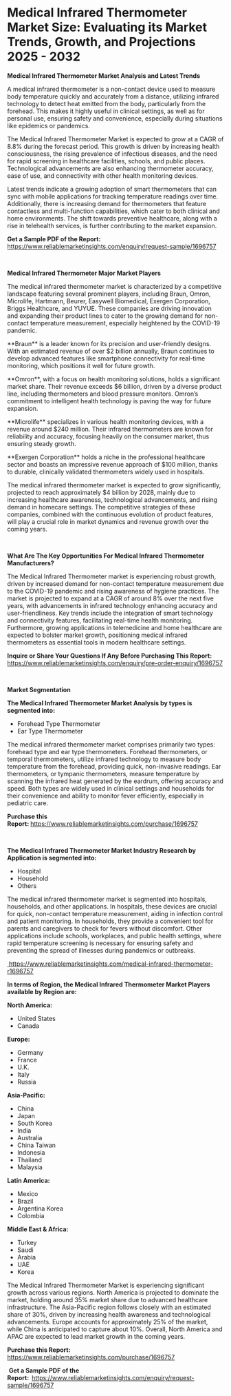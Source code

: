 <p><h1>Medical Infrared Thermometer Market Size: Evaluating its Market Trends, Growth, and Projections 2025 - 2032</h1></p><p><strong>Medical Infrared Thermometer Market Analysis and Latest Trends</strong></p>
<p><p>A medical infrared thermometer is a non-contact device used to measure body temperature quickly and accurately from a distance, utilizing infrared technology to detect heat emitted from the body, particularly from the forehead. This makes it highly useful in clinical settings, as well as for personal use, ensuring safety and convenience, especially during situations like epidemics or pandemics.</p><p>The Medical Infrared Thermometer Market is expected to grow at a CAGR of 8.8% during the forecast period. This growth is driven by increasing health consciousness, the rising prevalence of infectious diseases, and the need for rapid screening in healthcare facilities, schools, and public places. Technological advancements are also enhancing thermometer accuracy, ease of use, and connectivity with other health monitoring devices.</p><p>Latest trends indicate a growing adoption of smart thermometers that can sync with mobile applications for tracking temperature readings over time. Additionally, there is increasing demand for thermometers that feature contactless and multi-function capabilities, which cater to both clinical and home environments. The shift towards preventive healthcare, along with a rise in telehealth services, is further contributing to the market expansion.</p></p>
<p><strong>Get a Sample PDF of the Report:&nbsp;</strong> <a href="https://www.reliablemarketinsights.com/enquiry/request-sample/1696757?utm_campaign=3008&utm_medium=2&utm_source=Github&utm_content=ia&utm_term=13042025&utm_id=medical-infrared-thermometer">https://www.reliablemarketinsights.com/enquiry/request-sample/1696757</a></p>
<p>&nbsp;</p>
<p><strong>Medical Infrared Thermometer Major Market Players</strong></p>
<p><p>The medical infrared thermometer market is characterized by a competitive landscape featuring several prominent players, including Braun, Omron, Microlife, Hartmann, Beurer, Easywell Biomedical, Exergen Corporation, Briggs Healthcare, and YUYUE. These companies are driving innovation and expanding their product lines to cater to the growing demand for non-contact temperature measurement, especially heightened by the COVID-19 pandemic.</p><p>**Braun** is a leader known for its precision and user-friendly designs. With an estimated revenue of over $2 billion annually, Braun continues to develop advanced features like smartphone connectivity for real-time monitoring, which positions it well for future growth.</p><p>**Omron**, with a focus on health monitoring solutions, holds a significant market share. Their revenue exceeds $6 billion, driven by a diverse product line, including thermometers and blood pressure monitors. Omron’s commitment to intelligent health technology is paving the way for future expansion.</p><p>**Microlife** specializes in various health monitoring devices, with a revenue around $240 million. Their infrared thermometers are known for reliability and accuracy, focusing heavily on the consumer market, thus ensuring steady growth.</p><p>**Exergen Corporation** holds a niche in the professional healthcare sector and boasts an impressive revenue approach of $100 million, thanks to durable, clinically validated thermometers widely used in hospitals.</p><p>The medical infrared thermometer market is expected to grow significantly, projected to reach approximately $4 billion by 2028, mainly due to increasing healthcare awareness, technological advancements, and rising demand in homecare settings. The competitive strategies of these companies, combined with the continuous evolution of product features, will play a crucial role in market dynamics and revenue growth over the coming years.</p></p>
<p>&nbsp;</p>
<p><strong>What Are The Key Opportunities For Medical Infrared Thermometer Manufacturers?</strong></p>
<p><p>The Medical Infrared Thermometer market is experiencing robust growth, driven by increased demand for non-contact temperature measurement due to the COVID-19 pandemic and rising awareness of hygiene practices. The market is projected to expand at a CAGR of around 8% over the next five years, with advancements in infrared technology enhancing accuracy and user-friendliness. Key trends include the integration of smart technology and connectivity features, facilitating real-time health monitoring. Furthermore, growing applications in telemedicine and home healthcare are expected to bolster market growth, positioning medical infrared thermometers as essential tools in modern healthcare settings.</p></p>
<p><strong>Inquire or Share Your Questions If Any Before Purchasing This Report:</strong> <a href="https://www.reliablemarketinsights.com/enquiry/pre-order-enquiry/1696757?utm_campaign=3008&utm_medium=2&utm_source=Github&utm_content=ia&utm_term=13042025&utm_id=medical-infrared-thermometer">https://www.reliablemarketinsights.com/enquiry/pre-order-enquiry/1696757</a></p>
<p>&nbsp;</p>
<p><strong>Market Segmentation</strong></p>
<p><strong>The Medical Infrared Thermometer Market Analysis by types is segmented into:</strong></p>
<p><ul><li>Forehead Type Thermometer</li><li>Ear Type Thermometer</li></ul></p>
<p><p>The medical infrared thermometer market comprises primarily two types: forehead type and ear type thermometers. Forehead thermometers, or temporal thermometers, utilize infrared technology to measure body temperature from the forehead, providing quick, non-invasive readings. Ear thermometers, or tympanic thermometers, measure temperature by scanning the infrared heat generated by the eardrum, offering accuracy and speed. Both types are widely used in clinical settings and households for their convenience and ability to monitor fever efficiently, especially in pediatric care.</p></p>
<p><strong>Purchase this Report:&nbsp;</strong><a href="https://www.reliablemarketinsights.com/purchase/1696757?utm_campaign=3008&utm_medium=2&utm_source=Github&utm_content=ia&utm_term=13042025&utm_id=medical-infrared-thermometer">https://www.reliablemarketinsights.com/purchase/1696757</a></p>
<p>&nbsp;</p>
<p><strong>The Medical Infrared Thermometer Market Industry Research by Application is segmented into:</strong></p>
<p><ul><li>Hospital</li><li>Household</li><li>Others</li></ul></p>
<p><p>The medical infrared thermometer market is segmented into hospitals, households, and other applications. In hospitals, these devices are crucial for quick, non-contact temperature measurement, aiding in infection control and patient monitoring. In households, they provide a convenient tool for parents and caregivers to check for fevers without discomfort. Other applications include schools, workplaces, and public health settings, where rapid temperature screening is necessary for ensuring safety and preventing the spread of illnesses during pandemics or outbreaks.</p></p>
<p><a href="https://www.reliablemarketinsights.com/medical-infrared-thermometer-r1696757?utm_campaign=3008&utm_medium=2&utm_source=Github&utm_content=ia&utm_term=13042025&utm_id=medical-infrared-thermometer">&nbsp;https://www.reliablemarketinsights.com/medical-infrared-thermometer-r1696757</a></p>
<p><strong>In terms of Region, the Medical Infrared Thermometer Market Players available by Region are:</strong></p>
<p>
    <p> <strong> North America: </strong>
        <ul>
            <li>United States</li>
            <li>Canada</li>
        </ul>
        </p> 
    <p> <strong> Europe: </strong>
        <ul>
            <li>Germany</li>
            <li>France</li>
            <li>U.K.</li>
            <li>Italy</li>
            <li>Russia</li>
        </ul>
        </p> 
    <p> <strong> Asia-Pacific: </strong>
        <ul>
            <li>China</li>
            <li>Japan</li>
            <li>South Korea</li>
            <li>India</li>
            <li>Australia</li>
            <li>China Taiwan</li>
            <li>Indonesia</li>
            <li>Thailand</li>
            <li>Malaysia</li>
        </ul>
        </p> 
    <p> <strong> Latin America: </strong>
        <ul>
            <li>Mexico</li>
            <li>Brazil</li>
            <li>Argentina Korea</li>
            <li>Colombia</li>
        </ul>
        </p> 
    <p> <strong> Middle East & Africa: </strong>
        <ul>
            <li>Turkey</li>
            <li>Saudi</li>
            <li>Arabia</li>
            <li>UAE</li>
            <li>Korea</li>
        </ul>
    </p>
    </p>
<p><p>The Medical Infrared Thermometer Market is experiencing significant growth across various regions. North America is projected to dominate the market, holding around 35% market share due to advanced healthcare infrastructure. The Asia-Pacific region follows closely with an estimated share of 30%, driven by increasing health awareness and technological advancements. Europe accounts for approximately 25% of the market, while China is anticipated to capture about 10%. Overall, North America and APAC are expected to lead market growth in the coming years.</p></p>
<p><strong>Purchase this Report: </strong><a href="https://www.reliablemarketinsights.com/purchase/1696757?utm_campaign=3008&utm_medium=2&utm_source=Github&utm_content=ia&utm_term=13042025&utm_id=medical-infrared-thermometer">https://www.reliablemarketinsights.com/purchase/1696757</a></p>
<p>&nbsp;<strong>Get a Sample PDF of the Report:&nbsp;&nbsp;</strong><a href="https://www.reliablemarketinsights.com/enquiry/request-sample/1696757?utm_campaign=3008&utm_medium=2&utm_source=Github&utm_content=ia&utm_term=13042025&utm_id=medical-infrared-thermometer">https://www.reliablemarketinsights.com/enquiry/request-sample/1696757</a></p>
<p><strong></strong></p>
<p><p></p><p></p><p></p></p>